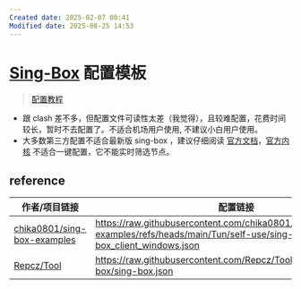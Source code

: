 ```yaml
---
Created date: 2025-02-07 00:41
Modified date: 2025-08-25 14:53
---
```

# [Sing-Box](https://github.com/SagerNet/sing-box) 配置模板

> [配置教程](https://github.com/LaolunsiG/PCR/blob/main/Agency_Wiki/Agency_Config_Tutorial/sing-box%20%E9%85%8D%E7%BD%AE%E6%95%99%E7%A8%8B.md)

- 跟 clash 差不多，但配置文件可读性太差（我觉得），且较难配置，花费时间较长，暂时不去配置了。不适合机场用户使用, 不建议小白用户使用。
- 大多数第三方配置不适合最新版 sing-box ，建议仔细阅读 [官方文档](https://sing-box.sagernet.org/zh/configuration/)，[官方内核](https://github.com/SagerNet/sing-box) 不适合一键配置，它不能实时筛选节点。

## reference

| 作者/项目链接                                                                                     | 配置链接                                                                                                                    |
| ------------------------------------------------------------------------------------------- | ----------------------------------------------------------------------------------------------------------------------- |
| [chika0801/sing-box-examples](https://github.com/chika0801/sing-box-examples/tree/main/Tun) | https://raw.githubusercontent.com/chika0801/sing-box-examples/refs/heads/main/Tun/self-use/sing-box_client_windows.json |
| [Repcz/Tool](https://github.com/Repcz/Tool/tree/X/sing-box)                                 | https://raw.githubusercontent.com/Repcz/Tool/refs/heads/X/sing-box/sing-box.json                                        |
